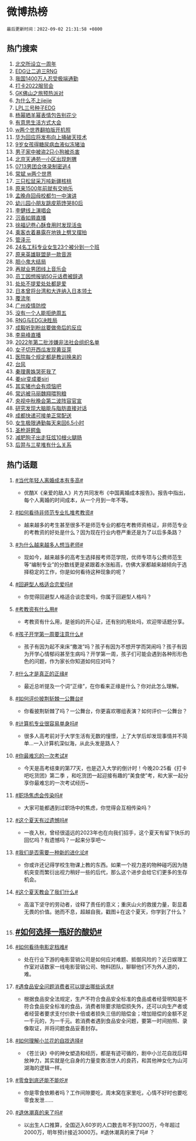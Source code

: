 # 微博热榜

`最后更新时间：2022-09-02 21:31:58 +0800`

## 热门搜索

1. [北交所设立一周年](https://m.weibo.cn/search?containerid=100103type%3D1%26t%3D10%26q%3D%23%E5%8C%97%E4%BA%A4%E6%89%80%E8%AE%BE%E7%AB%8B%E4%B8%80%E5%91%A8%E5%B9%B4%23&stream_entry_id=51&isnewpage=1&extparam=seat%3D1%26c_type%3D51%26filter_type%3Drealtimehot%26pos%3D0%26cate%3D10103%26dgr%3D0%26display_time%3D1662125516%26pre_seqid%3D166212551681604173308&luicode=10000011&lfid=106003type%253D25%2526t%253D3%2526disable_hot%253D1%2526filter_type%253Drealtimehot)
1. [EDG让二追三RNG](https://m.weibo.cn/search?containerid=100103type%3D1%26t%3D10%26q%3D%23EDG%E8%AE%A9%E4%BA%8C%E8%BF%BD%E4%B8%89RNG%23&stream_entry_id=31&isnewpage=1&extparam=seat%3D1%26dgr%3D0%26filter_type%3Drealtimehot%26realpos%3D1%26flag%3D1%26pos%3D0%26cate%3D0%26c_type%3D31%26lcate%3D5001%26display_time%3D1662125516%26pre_seqid%3D166212551681604173308&luicode=10000011&lfid=106003type%253D25%2526t%253D3%2526disable_hot%253D1%2526filter_type%253Drealtimehot)
1. [我国1400万人忍受极端通勤](http://m.weibo.cn/c/wbox?&id=j84w2uenjc&roomid=13862&q=%23%E6%88%91%E5%9B%BD1400%E4%B8%87%E4%BA%BA%E5%BF%8D%E5%8F%97%E6%9E%81%E7%AB%AF%E9%80%9A%E5%8B%A4%23&extparam=seat%3D1%26dgr%3D0%26filter_type%3Drealtimehot%26realpos%3D2%26flag%3D0%26pos%3D1%26cate%3D0%26c_type%3D31%26lcate%3D5001%26display_time%3D1662125516%26pre_seqid%3D166212551681604173308&luicode=10000011&lfid=106003type%253D25%2526t%253D3%2526disable_hot%253D1%2526filter_type%253Drealtimehot)
1. [打卡2022服贸会](https://m.weibo.cn/search?containerid=100103type%3D1%26t%3D10%26q%3D%23%E6%89%93%E5%8D%A12022%E6%9C%8D%E8%B4%B8%E4%BC%9A%23&stream_entry_id=31&isnewpage=1&extparam=seat%3D1%26dgr%3D0%26filter_type%3Drealtimehot%26realpos%3D3%26flag%3D0%26pos%3D2%26cate%3D0%26c_type%3D31%26lcate%3D5001%26display_time%3D1662125516%26pre_seqid%3D166212551681604173308&luicode=10000011&lfid=106003type%253D25%2526t%253D3%2526disable_hot%253D1%2526filter_type%253Drealtimehot)
1. [GK佛山之旅预热派对](https://m.weibo.cn/search?containerid=100103type%3D1%26t%3D10%26q%3D%23GK%E4%BD%9B%E5%B1%B1%E4%B9%8B%E6%97%85%E9%A2%84%E7%83%AD%E6%B4%BE%E5%AF%B9%23&stream_entry_id=31&isnewpage=1&extparam=seat%3D1%26dgr%3D0%26filter_type%3Drealtimehot%26pos%3D3%26cate%3D0%26c_type%3D31%26lcate%3D5001%26adid%3D164459%26display_time%3D1662125516%26pre_seqid%3D166212551681604173308&luicode=10000011&lfid=106003type%253D25%2526t%253D3%2526disable_hot%253D1%2526filter_type%253Drealtimehot)
1. [为什么不上jiejie](https://m.weibo.cn/search?containerid=100103type%3D1%26t%3D10%26q%3D%23%E4%B8%BA%E4%BB%80%E4%B9%88%E4%B8%8D%E4%B8%8Ajiejie%23&stream_entry_id=31&isnewpage=1&extparam=seat%3D1%26dgr%3D0%26filter_type%3Drealtimehot%26realpos%3D4%26flag%3D0%26pos%3D4%26cate%3D0%26c_type%3D31%26lcate%3D5001%26display_time%3D1662125516%26pre_seqid%3D166212551681604173308&luicode=10000011&lfid=106003type%253D25%2526t%253D3%2526disable_hot%253D1%2526filter_type%253Drealtimehot)
1. [LPL三号种子EDG](https://m.weibo.cn/search?containerid=100103type%3D1%26t%3D10%26q%3D%23LPL%E4%B8%89%E5%8F%B7%E7%A7%8D%E5%AD%90EDG%23&stream_entry_id=31&isnewpage=1&extparam=seat%3D1%26dgr%3D0%26filter_type%3Drealtimehot%26realpos%3D5%26flag%3D1%26pos%3D5%26cate%3D0%26c_type%3D31%26lcate%3D5001%26display_time%3D1662125516%26pre_seqid%3D166212551681604173308&luicode=10000011&lfid=106003type%253D25%2526t%253D3%2526disable_hot%253D1%2526filter_type%253Drealtimehot)
1. [杨幂晒羊幂表情包告别花少](http://m.weibo.cn/c/wbox?&id=j84w2uenjc&roomid=13880&q=%23%E6%9D%A8%E5%B9%82%E6%99%92%E7%BE%8A%E5%B9%82%E8%A1%A8%E6%83%85%E5%8C%85%E5%91%8A%E5%88%AB%E8%8A%B1%E5%B0%91%23&extparam=seat%3D1%26dgr%3D0%26filter_type%3Drealtimehot%26realpos%3D6%26flag%3D1%26pos%3D6%26cate%3D0%26c_type%3D31%26lcate%3D5001%26display_time%3D1662125516%26pre_seqid%3D166212551681604173308&luicode=10000011&lfid=106003type%253D25%2526t%253D3%2526disable_hot%253D1%2526filter_type%253Drealtimehot)
1. [有意思生活方式大会](https://m.weibo.cn/search?containerid=100103type%3D1%26t%3D10%26q%3D%23%E6%9C%89%E6%84%8F%E6%80%9D%E7%94%9F%E6%B4%BB%E6%96%B9%E5%BC%8F%E5%A4%A7%E4%BC%9A%23&stream_entry_id=31&isnewpage=1&extparam=seat%3D1%26dgr%3D0%26filter_type%3Drealtimehot%26pos%3D7%26cate%3D0%26c_type%3D31%26lcate%3D5001%26adid%3D164362%26display_time%3D1662125516%26pre_seqid%3D166212551681604173308&luicode=10000011&lfid=106003type%253D25%2526t%253D3%2526disable_hot%253D1%2526filter_type%253Drealtimehot)
1. [w两个世界翻拍版开机照](https://m.weibo.cn/search?containerid=100103type%3D1%26t%3D10%26q%3D%23w%E4%B8%A4%E4%B8%AA%E4%B8%96%E7%95%8C%E7%BF%BB%E6%8B%8D%E7%89%88%E5%BC%80%E6%9C%BA%E7%85%A7%23&stream_entry_id=31&isnewpage=1&extparam=seat%3D1%26dgr%3D0%26filter_type%3Drealtimehot%26realpos%3D7%26flag%3D0%26pos%3D8%26cate%3D0%26c_type%3D31%26lcate%3D5001%26display_time%3D1662125516%26pre_seqid%3D166212551681604173308&luicode=10000011&lfid=106003type%253D25%2526t%253D3%2526disable_hot%253D1%2526filter_type%253Drealtimehot)
1. [华为回应将发布向上捅破天技术](https://m.weibo.cn/search?containerid=100103type%3D1%26t%3D10%26q%3D%23%E5%8D%8E%E4%B8%BA%E5%9B%9E%E5%BA%94%E5%B0%86%E5%8F%91%E5%B8%83%E5%90%91%E4%B8%8A%E6%8D%85%E7%A0%B4%E5%A4%A9%E6%8A%80%E6%9C%AF%23&stream_entry_id=31&isnewpage=1&extparam=seat%3D1%26dgr%3D0%26filter_type%3Drealtimehot%26realpos%3D8%26flag%3D1%26pos%3D9%26cate%3D0%26c_type%3D31%26lcate%3D5001%26display_time%3D1662125516%26pre_seqid%3D166212551681604173308&luicode=10000011&lfid=106003type%253D25%2526t%253D3%2526disable_hot%253D1%2526filter_type%253Drealtimehot)
1. [9岁女孩得糖尿病血液似冻猪油](https://m.weibo.cn/search?containerid=100103type%3D1%26t%3D10%26q%3D%239%E5%B2%81%E5%A5%B3%E5%AD%A9%E5%BE%97%E7%B3%96%E5%B0%BF%E7%97%85%E8%A1%80%E6%B6%B2%E4%BC%BC%E5%86%BB%E7%8C%AA%E6%B2%B9%23&stream_entry_id=31&isnewpage=1&extparam=seat%3D1%26dgr%3D0%26filter_type%3Drealtimehot%26realpos%3D9%26flag%3D1%26pos%3D10%26cate%3D0%26c_type%3D31%26lcate%3D5001%26display_time%3D1662125516%26pre_seqid%3D166212551681604173308&luicode=10000011&lfid=106003type%253D25%2526t%253D3%2526disable_hot%253D1%2526filter_type%253Drealtimehot)
1. [男子家中被盗2只小狗被杀害](https://m.weibo.cn/search?containerid=100103type%3D1%26t%3D10%26q%3D%23%E7%94%B7%E5%AD%90%E5%AE%B6%E4%B8%AD%E8%A2%AB%E7%9B%972%E5%8F%AA%E5%B0%8F%E7%8B%97%E8%A2%AB%E6%9D%80%E5%AE%B3%23&stream_entry_id=31&isnewpage=1&extparam=seat%3D1%26dgr%3D0%26filter_type%3Drealtimehot%26realpos%3D10%26flag%3D0%26pos%3D11%26cate%3D0%26c_type%3D31%26lcate%3D5001%26display_time%3D1662125516%26pre_seqid%3D166212551681604173308&luicode=10000011&lfid=106003type%253D25%2526t%253D3%2526disable_hot%253D1%2526filter_type%253Drealtimehot)
1. [北京天通苑一小区出现刺猬](https://m.weibo.cn/search?containerid=100103type%3D1%26t%3D10%26q%3D%23%E5%8C%97%E4%BA%AC%E5%A4%A9%E9%80%9A%E8%8B%91%E4%B8%80%E5%B0%8F%E5%8C%BA%E5%87%BA%E7%8E%B0%E5%88%BA%E7%8C%AC%23&stream_entry_id=31&isnewpage=1&extparam=seat%3D1%26dgr%3D0%26filter_type%3Drealtimehot%26realpos%3D11%26flag%3D1%26pos%3D12%26cate%3D0%26c_type%3D31%26lcate%3D5001%26display_time%3D1662125516%26pre_seqid%3D166212551681604173308&luicode=10000011&lfid=106003type%253D25%2526t%253D3%2526disable_hot%253D1%2526filter_type%253Drealtimehot)
1. [0713男团合体录制密逃4](https://m.weibo.cn/search?containerid=100103type%3D1%26t%3D10%26q%3D%230713%E7%94%B7%E5%9B%A2%E5%90%88%E4%BD%93%E5%BD%95%E5%88%B6%E5%AF%86%E9%80%834%23&stream_entry_id=31&isnewpage=1&extparam=seat%3D1%26dgr%3D0%26filter_type%3Drealtimehot%26realpos%3D12%26flag%3D0%26pos%3D13%26cate%3D0%26c_type%3D31%26lcate%3D5001%26display_time%3D1662125516%26pre_seqid%3D166212551681604173308&luicode=10000011&lfid=106003type%253D25%2526t%253D3%2526disable_hot%253D1%2526filter_type%253Drealtimehot)
1. [常斌 w两个世界](https://m.weibo.cn/search?containerid=100103type%3D1%26t%3D10%26q%3D%E5%B8%B8%E6%96%8C+w%E4%B8%A4%E4%B8%AA%E4%B8%96%E7%95%8C&stream_entry_id=31&isnewpage=1&extparam=seat%3D1%26dgr%3D0%26filter_type%3Drealtimehot%26realpos%3D13%26flag%3D1%26pos%3D14%26cate%3D0%26c_type%3D31%26lcate%3D5001%26display_time%3D1662125516%26pre_seqid%3D166212551681604173308&luicode=10000011&lfid=106003type%253D25%2526t%253D3%2526disable_hot%253D1%2526filter_type%253Drealtimehot)
1. [三只松鼠采万吨新疆核桃](https://m.weibo.cn/search?containerid=100103type%3D1%26t%3D10%26q%3D%E4%B8%89%E5%8F%AA%E6%9D%BE%E9%BC%A0%E9%87%87%E4%B8%87%E5%90%A8%E6%96%B0%E7%96%86%E6%A0%B8%E6%A1%83&stream_entry_id=31&isnewpage=1&extparam=seat%3D1%26dgr%3D0%26filter_type%3Drealtimehot%26realpos%3D14%26flag%3D1%26pos%3D15%26cate%3D0%26c_type%3D31%26lcate%3D5001%26display_time%3D1662125516%26pre_seqid%3D166212551681604173308&luicode=10000011&lfid=106003type%253D25%2526t%253D3%2526disable_hot%253D1%2526filter_type%253Drealtimehot)
1. [原来1500年前就有交响乐](https://m.weibo.cn/search?containerid=100103type%3D1%26t%3D10%26q%3D%23%E5%8E%9F%E6%9D%A51500%E5%B9%B4%E5%89%8D%E5%B0%B1%E6%9C%89%E4%BA%A4%E5%93%8D%E4%B9%90%23&stream_entry_id=31&isnewpage=1&extparam=seat%3D1%26dgr%3D0%26filter_type%3Drealtimehot%26realpos%3D15%26flag%3D0%26pos%3D16%26cate%3D0%26c_type%3D31%26lcate%3D5001%26adid%3D164463%26display_time%3D1662125516%26pre_seqid%3D166212551681604173308&luicode=10000011&lfid=106003type%253D25%2526t%253D3%2526disable_hot%253D1%2526filter_type%253Drealtimehot)
1. [孟晚舟回母校都匀一中演讲](https://m.weibo.cn/search?containerid=100103type%3D1%26t%3D10%26q%3D%23%E5%AD%9F%E6%99%9A%E8%88%9F%E5%9B%9E%E6%AF%8D%E6%A0%A1%E9%83%BD%E5%8C%80%E4%B8%80%E4%B8%AD%E6%BC%94%E8%AE%B2%23&stream_entry_id=31&isnewpage=1&extparam=seat%3D1%26dgr%3D0%26filter_type%3Drealtimehot%26realpos%3D16%26flag%3D0%26pos%3D17%26cate%3D0%26c_type%3D31%26lcate%3D5001%26display_time%3D1662125516%26pre_seqid%3D166212551681604173308&luicode=10000011&lfid=106003type%253D25%2526t%253D3%2526disable_hot%253D1%2526filter_type%253Drealtimehot)
1. [幼儿园小朋友跳皮筋馋哭80后](http://m.weibo.cn/c/wbox?&id=j84w2uenjc&roomid=13879&q=%23%E5%B9%BC%E5%84%BF%E5%9B%AD%E5%B0%8F%E6%9C%8B%E5%8F%8B%E8%B7%B3%E7%9A%AE%E7%AD%8B%E9%A6%8B%E5%93%AD80%E5%90%8E%23&extparam=seat%3D1%26dgr%3D0%26filter_type%3Drealtimehot%26realpos%3D17%26flag%3D1%26pos%3D18%26cate%3D0%26c_type%3D31%26lcate%3D5001%26display_time%3D1662125516%26pre_seqid%3D166212551681604173308&luicode=10000011&lfid=106003type%253D25%2526t%253D3%2526disable_hot%253D1%2526filter_type%253Drealtimehot)
1. [李健线上演唱会](https://m.weibo.cn/search?containerid=100103type%3D1%26t%3D10%26q%3D%23%E6%9D%8E%E5%81%A5%E7%BA%BF%E4%B8%8A%E6%BC%94%E5%94%B1%E4%BC%9A%23&stream_entry_id=31&isnewpage=1&extparam=seat%3D1%26dgr%3D0%26filter_type%3Drealtimehot%26realpos%3D18%26flag%3D1%26pos%3D19%26cate%3D0%26c_type%3D31%26lcate%3D5001%26display_time%3D1662125516%26pre_seqid%3D166212551681604173308&luicode=10000011&lfid=106003type%253D25%2526t%253D3%2526disable_hot%253D1%2526filter_type%253Drealtimehot)
1. [沉香如屑直播](http://m.weibo.cn/c/wbox?&id=j84w2uenjc&roomid=13874&q=%23%E6%B2%89%E9%A6%99%E5%A6%82%E5%B1%91%E7%9B%B4%E6%92%AD%23&extparam=seat%3D1%26dgr%3D0%26filter_type%3Drealtimehot%26realpos%3D19%26flag%3D0%26pos%3D20%26cate%3D0%26c_type%3D31%26lcate%3D5001%26display_time%3D1662125516%26pre_seqid%3D166212551681604173308&luicode=10000011&lfid=106003type%253D25%2526t%253D3%2526disable_hot%253D1%2526filter_type%253Drealtimehot)
1. [徐福记卷心酥食用时发现活虫](https://m.weibo.cn/search?containerid=100103type%3D1%26t%3D10%26q%3D%23%E5%BE%90%E7%A6%8F%E8%AE%B0%E5%8D%B7%E5%BF%83%E9%85%A5%E9%A3%9F%E7%94%A8%E6%97%B6%E5%8F%91%E7%8E%B0%E6%B4%BB%E8%99%AB%23&stream_entry_id=31&isnewpage=1&extparam=seat%3D1%26dgr%3D0%26filter_type%3Drealtimehot%26realpos%3D20%26flag%3D0%26pos%3D21%26cate%3D0%26c_type%3D31%26lcate%3D5001%26display_time%3D1662125516%26pre_seqid%3D166212551681604173308&luicode=10000011&lfid=106003type%253D25%2526t%253D3%2526disable_hot%253D1%2526filter_type%253Drealtimehot)
1. [乘客衣着暴露在地铁上劈叉摆拍](https://m.weibo.cn/search?containerid=100103type%3D1%26t%3D10%26q%3D%23%E4%B9%98%E5%AE%A2%E8%A1%A3%E7%9D%80%E6%9A%B4%E9%9C%B2%E5%9C%A8%E5%9C%B0%E9%93%81%E4%B8%8A%E5%8A%88%E5%8F%89%E6%91%86%E6%8B%8D%23&stream_entry_id=31&isnewpage=1&extparam=seat%3D1%26dgr%3D0%26filter_type%3Drealtimehot%26realpos%3D21%26flag%3D0%26pos%3D22%26cate%3D0%26c_type%3D31%26lcate%3D5001%26display_time%3D1662125516%26pre_seqid%3D166212551681604173308&luicode=10000011&lfid=106003type%253D25%2526t%253D3%2526disable_hot%253D1%2526filter_type%253Drealtimehot)
1. [管泽元](https://m.weibo.cn/search?containerid=100103type%3D1%26t%3D10%26q%3D%E7%AE%A1%E6%B3%BD%E5%85%83&stream_entry_id=31&isnewpage=1&extparam=seat%3D1%26dgr%3D0%26filter_type%3Drealtimehot%26realpos%3D22%26flag%3D1%26pos%3D23%26cate%3D0%26c_type%3D31%26lcate%3D5001%26display_time%3D1662125516%26pre_seqid%3D166212551681604173308&luicode=10000011&lfid=106003type%253D25%2526t%253D3%2526disable_hot%253D1%2526filter_type%253Drealtimehot)
1. [24名工科专业女生23个被分到一个班](https://m.weibo.cn/search?containerid=100103type%3D1%26t%3D10%26q%3D%2324%E5%90%8D%E5%B7%A5%E7%A7%91%E4%B8%93%E4%B8%9A%E5%A5%B3%E7%94%9F23%E4%B8%AA%E8%A2%AB%E5%88%86%E5%88%B0%E4%B8%80%E4%B8%AA%E7%8F%AD%23&stream_entry_id=31&isnewpage=1&extparam=seat%3D1%26dgr%3D0%26filter_type%3Drealtimehot%26realpos%3D23%26flag%3D0%26pos%3D24%26cate%3D0%26c_type%3D31%26lcate%3D5001%26display_time%3D1662125516%26pre_seqid%3D166212551681604173308&luicode=10000011&lfid=106003type%253D25%2526t%253D3%2526disable_hot%253D1%2526filter_type%253Drealtimehot)
1. [原来英雄联盟是一款音游](https://m.weibo.cn/search?containerid=100103type%3D1%26t%3D10%26q%3D%23%E5%8E%9F%E6%9D%A5%E8%8B%B1%E9%9B%84%E8%81%94%E7%9B%9F%E6%98%AF%E4%B8%80%E6%AC%BE%E9%9F%B3%E6%B8%B8%23&stream_entry_id=31&isnewpage=1&extparam=seat%3D1%26dgr%3D0%26filter_type%3Drealtimehot%26realpos%3D24%26flag%3D0%26pos%3D25%26cate%3D0%26c_type%3D31%26lcate%3D5001%26display_time%3D1662125516%26pre_seqid%3D166212551681604173308&luicode=10000011&lfid=106003type%253D25%2526t%253D3%2526disable_hot%253D1%2526filter_type%253Drealtimehot)
1. [胆小鬼大结局](http://m.weibo.cn/c/wbox?&id=j84w2uenjc&roomid=13886&q=%23%E8%83%86%E5%B0%8F%E9%AC%BC%E5%A4%A7%E7%BB%93%E5%B1%80%23&extparam=seat%3D1%26dgr%3D0%26filter_type%3Drealtimehot%26realpos%3D25%26flag%3D1%26pos%3D26%26cate%3D0%26c_type%3D31%26lcate%3D5001%26display_time%3D1662125516%26pre_seqid%3D166212551681604173308&luicode=10000011&lfid=106003type%253D25%2526t%253D3%2526disable_hot%253D1%2526filter_type%253Drealtimehot)
1. [再就业男团线上音乐会](https://m.weibo.cn/search?containerid=100103type%3D1%26t%3D10%26q%3D%23%E5%86%8D%E5%B0%B1%E4%B8%9A%E7%94%B7%E5%9B%A2%E7%BA%BF%E4%B8%8A%E9%9F%B3%E4%B9%90%E4%BC%9A%23&stream_entry_id=31&isnewpage=1&extparam=seat%3D1%26dgr%3D0%26filter_type%3Drealtimehot%26realpos%3D26%26flag%3D1%26pos%3D27%26cate%3D0%26c_type%3D31%26lcate%3D5001%26display_time%3D1662125516%26pre_seqid%3D166212551681604173308&luicode=10000011&lfid=106003type%253D25%2526t%253D3%2526disable_hot%253D1%2526filter_type%253Drealtimehot)
1. [员工因想报销50元话费被辞退](https://m.weibo.cn/search?containerid=100103type%3D1%26t%3D10%26q%3D%23%E5%91%98%E5%B7%A5%E5%9B%A0%E6%83%B3%E6%8A%A5%E9%94%8050%E5%85%83%E8%AF%9D%E8%B4%B9%E8%A2%AB%E8%BE%9E%E9%80%80%23&stream_entry_id=31&isnewpage=1&extparam=seat%3D1%26dgr%3D0%26filter_type%3Drealtimehot%26realpos%3D27%26flag%3D0%26pos%3D28%26cate%3D0%26c_type%3D31%26lcate%3D5001%26display_time%3D1662125516%26pre_seqid%3D166212551681604173308&luicode=10000011&lfid=106003type%253D25%2526t%253D3%2526disable_hot%253D1%2526filter_type%253Drealtimehot)
1. [处处不提爱处处都是爱](https://m.weibo.cn/search?containerid=100103type%3D1%26t%3D10%26q%3D%23%E5%A4%84%E5%A4%84%E4%B8%8D%E6%8F%90%E7%88%B1%E5%A4%84%E5%A4%84%E9%83%BD%E6%98%AF%E7%88%B1%23&stream_entry_id=31&isnewpage=1&extparam=seat%3D1%26dgr%3D0%26filter_type%3Drealtimehot%26realpos%3D28%26flag%3D1%26pos%3D29%26cate%3D0%26c_type%3D31%26lcate%3D5001%26display_time%3D1662125516%26pre_seqid%3D166212551681604173308&luicode=10000011&lfid=106003type%253D25%2526t%253D3%2526disable_hot%253D1%2526filter_type%253Drealtimehot)
1. [日本曾将台湾和大连纳入日本领土](https://m.weibo.cn/search?containerid=100103type%3D1%26t%3D10%26q%3D%23%E6%97%A5%E6%9C%AC%E6%9B%BE%E5%B0%86%E5%8F%B0%E6%B9%BE%E5%92%8C%E5%A4%A7%E8%BF%9E%E7%BA%B3%E5%85%A5%E6%97%A5%E6%9C%AC%E9%A2%86%E5%9C%9F%23&stream_entry_id=31&isnewpage=1&extparam=seat%3D1%26dgr%3D0%26filter_type%3Drealtimehot%26realpos%3D29%26flag%3D0%26pos%3D30%26cate%3D0%26c_type%3D31%26lcate%3D5001%26display_time%3D1662125516%26pre_seqid%3D166212551681604173308&luicode=10000011&lfid=106003type%253D25%2526t%253D3%2526disable_hot%253D1%2526filter_type%253Drealtimehot)
1. [覆流年](http://m.weibo.cn/c/wbox?&id=j84w2uenjc&roomid=13582&q=%23%E8%A6%86%E6%B5%81%E5%B9%B4%23&extparam=seat%3D1%26dgr%3D0%26filter_type%3Drealtimehot%26realpos%3D30%26flag%3D0%26pos%3D31%26cate%3D0%26c_type%3D31%26lcate%3D5001%26display_time%3D1662125516%26pre_seqid%3D166212551681604173308&luicode=10000011&lfid=106003type%253D25%2526t%253D3%2526disable_hot%253D1%2526filter_type%253Drealtimehot)
1. [广州疫情防控](https://m.weibo.cn/search?containerid=100103type%3D1%26t%3D10%26q%3D%E5%B9%BF%E5%B7%9E%E7%96%AB%E6%83%85%E9%98%B2%E6%8E%A7&stream_entry_id=31&isnewpage=1&extparam=seat%3D1%26dgr%3D0%26filter_type%3Drealtimehot%26realpos%3D31%26flag%3D0%26pos%3D32%26cate%3D0%26c_type%3D31%26lcate%3D5001%26display_time%3D1662125516%26pre_seqid%3D166212551681604173308&luicode=10000011&lfid=106003type%253D25%2526t%253D3%2526disable_hot%253D1%2526filter_type%253Drealtimehot)
1. [没有一个人能拒绝周五](http://m.weibo.cn/c/wbox?&id=j84w2uenjc&roomid=13853&q=%23%E6%B2%A1%E6%9C%89%E4%B8%80%E4%B8%AA%E4%BA%BA%E8%83%BD%E6%8B%92%E7%BB%9D%E5%91%A8%E4%BA%94%23&extparam=seat%3D1%26dgr%3D0%26filter_type%3Drealtimehot%26realpos%3D32%26flag%3D0%26pos%3D33%26cate%3D0%26c_type%3D31%26lcate%3D5001%26display_time%3D1662125516%26pre_seqid%3D166212551681604173308&luicode=10000011&lfid=106003type%253D25%2526t%253D3%2526disable_hot%253D1%2526filter_type%253Drealtimehot)
1. [RNG与EDG决胜局](https://m.weibo.cn/search?containerid=100103type%3D1%26t%3D10%26q%3D%23RNG%E4%B8%8EEDG%E5%86%B3%E8%83%9C%E5%B1%80%23&stream_entry_id=31&isnewpage=1&extparam=seat%3D1%26dgr%3D0%26filter_type%3Drealtimehot%26realpos%3D33%26flag%3D1%26pos%3D34%26cate%3D0%26c_type%3D31%26lcate%3D5001%26display_time%3D1662125516%26pre_seqid%3D166212551681604173308&luicode=10000011&lfid=106003type%253D25%2526t%253D3%2526disable_hot%253D1%2526filter_type%253Drealtimehot)
1. [成毅听到粉丝要做帝后的反应](http://m.weibo.cn/c/wbox?&id=j84w2uenjc&roomid=13866&q=%23%E6%88%90%E6%AF%85%E5%90%AC%E5%88%B0%E7%B2%89%E4%B8%9D%E8%A6%81%E5%81%9A%E5%B8%9D%E5%90%8E%E7%9A%84%E5%8F%8D%E5%BA%94%23&extparam=seat%3D1%26dgr%3D0%26filter_type%3Drealtimehot%26realpos%3D34%26flag%3D0%26pos%3D35%26cate%3D0%26c_type%3D31%26lcate%3D5001%26display_time%3D1662125516%26pre_seqid%3D166212551681604173308&luicode=10000011&lfid=106003type%253D25%2526t%253D3%2526disable_hot%253D1%2526filter_type%253Drealtimehot)
1. [李易峰直播](https://m.weibo.cn/search?containerid=100103type%3D1%26t%3D10%26q%3D%23%E6%9D%8E%E6%98%93%E5%B3%B0%E7%9B%B4%E6%92%AD%23&stream_entry_id=31&isnewpage=1&extparam=seat%3D1%26dgr%3D0%26filter_type%3Drealtimehot%26realpos%3D35%26flag%3D0%26pos%3D36%26cate%3D0%26c_type%3D31%26lcate%3D5001%26display_time%3D1662125516%26pre_seqid%3D166212551681604173308&luicode=10000011&lfid=106003type%253D25%2526t%253D3%2526disable_hot%253D1%2526filter_type%253Drealtimehot)
1. [2022年第二批涉嫌非法社会组织名单](https://m.weibo.cn/search?containerid=100103type%3D1%26t%3D10%26q%3D%232022%E5%B9%B4%E7%AC%AC%E4%BA%8C%E6%89%B9%E6%B6%89%E5%AB%8C%E9%9D%9E%E6%B3%95%E7%A4%BE%E4%BC%9A%E7%BB%84%E7%BB%87%E5%90%8D%E5%8D%95%23&stream_entry_id=31&isnewpage=1&extparam=seat%3D1%26dgr%3D0%26filter_type%3Drealtimehot%26realpos%3D36%26flag%3D1%26pos%3D37%26cate%3D0%26c_type%3D31%26lcate%3D5001%26display_time%3D1662125516%26pre_seqid%3D166212551681604173308&luicode=10000011&lfid=106003type%253D25%2526t%253D3%2526disable_hot%253D1%2526filter_type%253Drealtimehot)
1. [女子切开西瓜发现黄豆芽](https://m.weibo.cn/search?containerid=100103type%3D1%26t%3D10%26q%3D%23%E5%A5%B3%E5%AD%90%E5%88%87%E5%BC%80%E8%A5%BF%E7%93%9C%E5%8F%91%E7%8E%B0%E9%BB%84%E8%B1%86%E8%8A%BD%23&stream_entry_id=31&isnewpage=1&extparam=seat%3D1%26dgr%3D0%26filter_type%3Drealtimehot%26realpos%3D37%26flag%3D0%26pos%3D38%26cate%3D0%26c_type%3D31%26lcate%3D5001%26display_time%3D1662125516%26pre_seqid%3D166212551681604173308&luicode=10000011&lfid=106003type%253D25%2526t%253D3%2526disable_hot%253D1%2526filter_type%253Drealtimehot)
1. [医院每个规定都是教训换来的](https://m.weibo.cn/search?containerid=100103type%3D1%26t%3D10%26q%3D%23%E5%8C%BB%E9%99%A2%E6%AF%8F%E4%B8%AA%E8%A7%84%E5%AE%9A%E9%83%BD%E6%98%AF%E6%95%99%E8%AE%AD%E6%8D%A2%E6%9D%A5%E7%9A%84%23&stream_entry_id=31&isnewpage=1&extparam=seat%3D1%26dgr%3D0%26filter_type%3Drealtimehot%26realpos%3D38%26flag%3D0%26pos%3D39%26cate%3D0%26c_type%3D31%26lcate%3D5001%26display_time%3D1662125516%26pre_seqid%3D166212551681604173308&luicode=10000011&lfid=106003type%253D25%2526t%253D3%2526disable_hot%253D1%2526filter_type%253Drealtimehot)
1. [台风](https://m.weibo.cn/search?containerid=100103type%3D1%26t%3D10%26q%3D%23%E5%8F%B0%E9%A3%8E%23&stream_entry_id=31&isnewpage=1&extparam=seat%3D1%26dgr%3D0%26filter_type%3Drealtimehot%26realpos%3D39%26flag%3D0%26pos%3D40%26cate%3D0%26c_type%3D31%26lcate%3D5001%26display_time%3D1662125516%26pre_seqid%3D166212551681604173308&luicode=10000011&lfid=106003type%253D25%2526t%253D3%2526disable_hot%253D1%2526filter_type%253Drealtimehot)
1. [秦理黄姝哭死我了](http://m.weibo.cn/c/wbox?&id=j84w2uenjc&roomid=13889&q=%23%E7%A7%A6%E7%90%86%E9%BB%84%E5%A7%9D%E5%93%AD%E6%AD%BB%E6%88%91%E4%BA%86%23&extparam=seat%3D1%26dgr%3D0%26filter_type%3Drealtimehot%26realpos%3D40%26flag%3D1%26pos%3D41%26cate%3D0%26c_type%3D31%26lcate%3D5001%26display_time%3D1662125516%26pre_seqid%3D166212551681604173308&luicode=10000011&lfid=106003type%253D25%2526t%253D3%2526disable_hot%253D1%2526filter_type%253Drealtimehot)
1. [姜sir变成姜siri](https://m.weibo.cn/search?containerid=100103type%3D1%26t%3D10%26q%3D%23%E5%A7%9Csir%E5%8F%98%E6%88%90%E5%A7%9Csiri%23&stream_entry_id=31&isnewpage=1&extparam=seat%3D1%26dgr%3D0%26filter_type%3Drealtimehot%26realpos%3D41%26flag%3D0%26pos%3D42%26cate%3D0%26c_type%3D31%26lcate%3D5001%26display_time%3D1662125516%26pre_seqid%3D166212551681604173308&luicode=10000011&lfid=106003type%253D25%2526t%253D3%2526disable_hot%253D1%2526filter_type%253Drealtimehot)
1. [其实猪也会有烦恼吧](https://m.weibo.cn/search?containerid=100103type%3D1%26t%3D10%26q%3D%23%E5%85%B6%E5%AE%9E%E7%8C%AA%E4%B9%9F%E4%BC%9A%E6%9C%89%E7%83%A6%E6%81%BC%E5%90%A7%23&stream_entry_id=31&isnewpage=1&extparam=seat%3D1%26dgr%3D0%26filter_type%3Drealtimehot%26realpos%3D42%26flag%3D1%26pos%3D43%26cate%3D0%26c_type%3D31%26lcate%3D5001%26display_time%3D1662125516%26pre_seqid%3D166212551681604173308&luicode=10000011&lfid=106003type%253D25%2526t%253D3%2526disable_hot%253D1%2526filter_type%253Drealtimehot)
1. [常远被马丽魏翔喂狗粮](https://m.weibo.cn/search?containerid=100103type%3D1%26t%3D10%26q%3D%23%E5%B8%B8%E8%BF%9C%E8%A2%AB%E9%A9%AC%E4%B8%BD%E9%AD%8F%E7%BF%94%E5%96%82%E7%8B%97%E7%B2%AE%23&stream_entry_id=31&isnewpage=1&extparam=seat%3D1%26dgr%3D0%26filter_type%3Drealtimehot%26realpos%3D43%26flag%3D1%26pos%3D44%26cate%3D0%26c_type%3D31%26lcate%3D5001%26display_time%3D1662125516%26pre_seqid%3D166212551681604173308&luicode=10000011&lfid=106003type%253D25%2526t%253D3%2526disable_hot%253D1%2526filter_type%253Drealtimehot)
1. [央视中秋晚会第二波阵容官宣](https://m.weibo.cn/search?containerid=100103type%3D1%26t%3D10%26q%3D%23%E5%A4%AE%E8%A7%86%E4%B8%AD%E7%A7%8B%E6%99%9A%E4%BC%9A%E7%AC%AC%E4%BA%8C%E6%B3%A2%E9%98%B5%E5%AE%B9%E5%AE%98%E5%AE%A3%23&stream_entry_id=31&isnewpage=1&extparam=seat%3D1%26dgr%3D0%26filter_type%3Drealtimehot%26realpos%3D44%26flag%3D0%26pos%3D45%26cate%3D0%26c_type%3D31%26lcate%3D5001%26display_time%3D1662125516%26pre_seqid%3D166212551681604173308&luicode=10000011&lfid=106003type%253D25%2526t%253D3%2526disable_hot%253D1%2526filter_type%253Drealtimehot)
1. [研究发现大脑能与脂肪直接对话](https://m.weibo.cn/search?containerid=100103type%3D1%26t%3D10%26q%3D%23%E7%A0%94%E7%A9%B6%E5%8F%91%E7%8E%B0%E5%A4%A7%E8%84%91%E8%83%BD%E4%B8%8E%E8%84%82%E8%82%AA%E7%9B%B4%E6%8E%A5%E5%AF%B9%E8%AF%9D%23&stream_entry_id=31&isnewpage=1&extparam=seat%3D1%26dgr%3D0%26filter_type%3Drealtimehot%26realpos%3D45%26flag%3D0%26pos%3D46%26cate%3D0%26c_type%3D31%26lcate%3D5001%26display_time%3D1662125516%26pre_seqid%3D166212551681604173308&luicode=10000011&lfid=106003type%253D25%2526t%253D3%2526disable_hot%253D1%2526filter_type%253Drealtimehot)
1. [成都快递可接单正常配送](https://m.weibo.cn/search?containerid=100103type%3D1%26t%3D10%26q%3D%23%E6%88%90%E9%83%BD%E5%BF%AB%E9%80%92%E5%8F%AF%E6%8E%A5%E5%8D%95%E6%AD%A3%E5%B8%B8%E9%85%8D%E9%80%81%23&stream_entry_id=31&isnewpage=1&extparam=seat%3D1%26dgr%3D0%26filter_type%3Drealtimehot%26realpos%3D46%26flag%3D0%26pos%3D47%26cate%3D0%26c_type%3D31%26lcate%3D5001%26display_time%3D1662125516%26pre_seqid%3D166212551681604173308&luicode=10000011&lfid=106003type%253D25%2526t%253D3%2526disable_hot%253D1%2526filter_type%253Drealtimehot)
1. [女生极限通勤每天来回6.5小时](https://m.weibo.cn/search?containerid=100103type%3D1%26t%3D10%26q%3D%23%E5%A5%B3%E7%94%9F%E6%9E%81%E9%99%90%E9%80%9A%E5%8B%A4%E6%AF%8F%E5%A4%A9%E6%9D%A5%E5%9B%9E6.5%E5%B0%8F%E6%97%B6%23&stream_entry_id=31&isnewpage=1&extparam=seat%3D1%26dgr%3D0%26filter_type%3Drealtimehot%26realpos%3D47%26flag%3D0%26pos%3D48%26cate%3D0%26c_type%3D31%26lcate%3D5001%26display_time%3D1662125516%26pre_seqid%3D166212551681604173308&luicode=10000011&lfid=106003type%253D25%2526t%253D3%2526disable_hot%253D1%2526filter_type%253Drealtimehot)
1. [圣枪哥鳄鱼](https://m.weibo.cn/search?containerid=100103type%3D1%26t%3D10%26q%3D%23%E5%9C%A3%E6%9E%AA%E5%93%A5%E9%B3%84%E9%B1%BC%23&stream_entry_id=31&isnewpage=1&extparam=seat%3D1%26dgr%3D0%26filter_type%3Drealtimehot%26realpos%3D48%26flag%3D1%26pos%3D49%26cate%3D0%26c_type%3D31%26lcate%3D5001%26display_time%3D1662125516%26pre_seqid%3D166212551681604173308&luicode=10000011&lfid=106003type%253D25%2526t%253D3%2526disable_hot%253D1%2526filter_type%253Drealtimehot)
1. [减肥狗子出走狂炫10根火腿肠](https://m.weibo.cn/search?containerid=100103type%3D1%26t%3D10%26q%3D%23%E5%87%8F%E8%82%A5%E7%8B%97%E5%AD%90%E5%87%BA%E8%B5%B0%E7%8B%82%E7%82%AB10%E6%A0%B9%E7%81%AB%E8%85%BF%E8%82%A0%23&stream_entry_id=31&isnewpage=1&extparam=seat%3D1%26dgr%3D0%26filter_type%3Drealtimehot%26realpos%3D49%26flag%3D0%26pos%3D50%26cate%3D0%26c_type%3D31%26lcate%3D5001%26display_time%3D1662125516%26pre_seqid%3D166212551681604173308&luicode=10000011&lfid=106003type%253D25%2526t%253D3%2526disable_hot%253D1%2526filter_type%253Drealtimehot)
1. [后羿与三星堆有什么关系](https://m.weibo.cn/search?containerid=100103type%3D1%26t%3D10%26q%3D%23%E5%90%8E%E7%BE%BF%E4%B8%8E%E4%B8%89%E6%98%9F%E5%A0%86%E6%9C%89%E4%BB%80%E4%B9%88%E5%85%B3%E7%B3%BB%23&stream_entry_id=31&isnewpage=1&extparam=seat%3D1%26dgr%3D0%26filter_type%3Drealtimehot%26realpos%3D50%26flag%3D1%26pos%3D51%26cate%3D0%26c_type%3D31%26lcate%3D5001%26display_time%3D1662125516%26pre_seqid%3D166212551681604173308&luicode=10000011&lfid=106003type%253D25%2526t%253D3%2526disable_hot%253D1%2526filter_type%253Drealtimehot)

## 热门话题

1. [#当代年轻人离婚成本有多高#](https://m.weibo.cn/search?containerid=231522type%3D1%26t%3D10%26q%3D%23%E5%BD%93%E4%BB%A3%E5%B9%B4%E8%BD%BB%E4%BA%BA%E7%A6%BB%E5%A9%9A%E6%88%90%E6%9C%AC%E6%9C%89%E5%A4%9A%E9%AB%98%23&stream_entry_id=128&isnewpage=1&extparam=seat%3D1%26lcate%3D5004%26pos%3D1-0-0%26dgr%3D0%26unitid%3D1662027358651%26c_type%3D128%26cate%3D5004%26display_time%3D1662125518%26pre_seqid%3D1662125518063023474434&luicode=10000011&lfid=231648_-_4)
    - 优酷X《亲爱的敌人》片方共同发布《中国离婚成本报告》。报告中指出，每个人离婚的时间成本，从一个月到一年不等。

1. [#如何看待非师范专业扎堆考教资#](https://m.weibo.cn/search?containerid=231522type%3D1%26t%3D10%26q%3D%23%E5%A6%82%E4%BD%95%E7%9C%8B%E5%BE%85%E9%9D%9E%E5%B8%88%E8%8C%83%E4%B8%93%E4%B8%9A%E6%89%8E%E5%A0%86%E8%80%83%E6%95%99%E8%B5%84%23&stream_entry_id=128&isnewpage=1&extparam=seat%3D1%26lcate%3D5004%26pos%3D1-0-1%26dgr%3D0%26unitid%3D1662093961850%26c_type%3D128%26cate%3D5004%26display_time%3D1662125518%26pre_seqid%3D1662125518063023474434&luicode=10000011&lfid=231648_-_4)
    - 越来越多的考生甚至很多不是师范专业的都在考教师资格证，非师范专业的考教资的好处是什么？因为现在行业内卷严重还是为了以后多条路？

1. [#为什么越来越多人想当老师#](https://m.weibo.cn/search?containerid=231522type%3D1%26t%3D10%26q%3D%23%E4%B8%BA%E4%BB%80%E4%B9%88%E8%B6%8A%E6%9D%A5%E8%B6%8A%E5%A4%9A%E4%BA%BA%E6%83%B3%E5%BD%93%E8%80%81%E5%B8%88%23&stream_entry_id=128&isnewpage=1&extparam=seat%3D1%26lcate%3D5004%26pos%3D1-0-2%26dgr%3D0%26unitid%3D1662013871248%26c_type%3D128%26cate%3D5004%26display_time%3D1662125518%26pre_seqid%3D1662125518063023474434&luicode=10000011&lfid=231648_-_4)
    - 现如今，越来越多的高考生选择报考师范学院，优师专项与公费师范生等“编制专业”的分数线更是紧跟着水涨船高，仿佛大家都越来越倾向于选择稳定的工作，你是如何看待这种现象的呢？

1. [#回避型人格适合恋爱吗#](https://m.weibo.cn/search?containerid=231522type%3D1%26t%3D10%26q%3D%23%E5%9B%9E%E9%81%BF%E5%9E%8B%E4%BA%BA%E6%A0%BC%E9%80%82%E5%90%88%E6%81%8B%E7%88%B1%E5%90%97%23&stream_entry_id=128&isnewpage=1&extparam=seat%3D1%26lcate%3D5004%26pos%3D1-0-3%26dgr%3D0%26unitid%3Dm1662125140%26c_type%3D128%26cate%3D5004%26display_time%3D1662125518%26pre_seqid%3D1662125518063023474434&luicode=10000011&lfid=231648_-_4)
    - 你觉得回避型人格适合谈恋爱吗，你属于回避型人格吗？

1. [#考教资有什么用#](https://m.weibo.cn/search?containerid=231522type%3D1%26t%3D10%26q%3D%23%E8%80%83%E6%95%99%E8%B5%84%E6%9C%89%E4%BB%80%E4%B9%88%E7%94%A8%23&stream_entry_id=128&isnewpage=1&extparam=seat%3D1%26lcate%3D5004%26pos%3D1-0-4%26dgr%3D0%26unitid%3D1662088858956%26c_type%3D128%26cate%3D5004%26display_time%3D1662125518%26pre_seqid%3D1662125518063023474434&luicode=10000011&lfid=231648_-_4)
    - 考教资有什么用，是爸妈的开心证，还有别的用处吗，欢迎带话题分享。

1. [#孩子开学第一周要注意什么#](https://m.weibo.cn/search?containerid=231522type%3D1%26t%3D10%26q%3D%23%E5%AD%A9%E5%AD%90%E5%BC%80%E5%AD%A6%E7%AC%AC%E4%B8%80%E5%91%A8%E8%A6%81%E6%B3%A8%E6%84%8F%E4%BB%80%E4%B9%88%23&stream_entry_id=128&isnewpage=1&extparam=seat%3D1%26lcate%3D5004%26pos%3D1-0-5%26dgr%3D0%26unitid%3D1662089153742%26c_type%3D128%26cate%3D5004%26display_time%3D1662125518%26pre_seqid%3D1662125518063023474434&luicode=10000011&lfid=231648_-_4)
    - 孩子有因为起不来床“撒泼”吗？孩子有因为不想开学而哭闹吗？孩子有因为开学心情郁闷甚至生病吗？开学第一周，孩子们可能会遇到各种形形色色的问题，作为家长你知道如何应对吗？

1. [#什么才是真正的正缘#](https://m.weibo.cn/search?containerid=231522type%3D1%26t%3D10%26q%3D%23%E4%BB%80%E4%B9%88%E6%89%8D%E6%98%AF%E7%9C%9F%E6%AD%A3%E7%9A%84%E6%AD%A3%E7%BC%98%23&stream_entry_id=128&isnewpage=1&extparam=seat%3D1%26lcate%3D5004%26pos%3D1-0-6%26dgr%3D0%26unitid%3D1662096361936%26c_type%3D128%26cate%3D5004%26display_time%3D1662125518%26pre_seqid%3D1662125518063023474434&luicode=10000011&lfid=231648_-_4)
    - 最近总听提及一个词“正缘”，在你看来正缘是什么？你对此怎么理解。

1. [#如何评价披荆斩棘一公舞台#](https://m.weibo.cn/search?containerid=231522type%3D1%26t%3D10%26q%3D%23%E5%A6%82%E4%BD%95%E8%AF%84%E4%BB%B7%E6%8A%AB%E8%8D%86%E6%96%A9%E6%A3%98%E4%B8%80%E5%85%AC%E8%88%9E%E5%8F%B0%23&stream_entry_id=128&isnewpage=1&extparam=seat%3D1%26lcate%3D5004%26pos%3D1-0-7%26dgr%3D0%26unitid%3D1662110168927%26c_type%3D128%26cate%3D5004%26display_time%3D1662125518%26pre_seqid%3D1662125518063023474434&luicode=10000011&lfid=231648_-_4)
    - 你看披荆斩棘了吗？一公舞台，你更喜欢哪组表演？如何评价一公舞台？

1. [#计算机专业很容易单身吗#](https://m.weibo.cn/search?containerid=231522type%3D1%26t%3D10%26q%3D%23%E8%AE%A1%E7%AE%97%E6%9C%BA%E4%B8%93%E4%B8%9A%E5%BE%88%E5%AE%B9%E6%98%93%E5%8D%95%E8%BA%AB%E5%90%97%23&stream_entry_id=128&isnewpage=1&extparam=seat%3D1%26lcate%3D5004%26pos%3D1-0-8%26dgr%3D0%26unitid%3D1662092160496%26c_type%3D128%26cate%3D5004%26display_time%3D1662125518%26pre_seqid%3D1662125518063023474434&luicode=10000011&lfid=231648_-_4)
    - 很多人高考前对于大学生活有无数的憧憬，上了大学后却发现事情并不简单…一入计算机深似海，从此头发是路人？

1. [#你最难忘的一次考试#](https://m.weibo.cn/search?containerid=231522type%3D1%26t%3D10%26q%3D%23%E4%BD%A0%E6%9C%80%E9%9A%BE%E5%BF%98%E7%9A%84%E4%B8%80%E6%AC%A1%E8%80%83%E8%AF%95%23&stream_entry_id=128&isnewpage=1&extparam=seat%3D1%26lcate%3D5004%26pos%3D1-0-9%26dgr%3D0%26unitid%3Dm1662125105%26c_type%3D128%26cate%3D5004%26display_time%3D1662125518%26pre_seqid%3D1662125518063023474434&luicode=10000011&lfid=231648_-_4)
    - 今天是高考结束的第77天，也是迈入大学的倒计时！今晚20:25看《打卡吧吃货团》第二季 ，和吃货团一起迎接有趣的“美食使”考，和大家一起分享你最难忘的一次考试经历~

1. [#职场焦虑会传染吗#](https://m.weibo.cn/search?containerid=231522type%3D1%26t%3D10%26q%3D%23%E8%81%8C%E5%9C%BA%E7%84%A6%E8%99%91%E4%BC%9A%E4%BC%A0%E6%9F%93%E5%90%97%23&stream_entry_id=128&isnewpage=1&extparam=seat%3D1%26lcate%3D5004%26pos%3D1-0-10%26dgr%3D0%26unitid%3D1662041761563%26c_type%3D128%26cate%3D5004%26display_time%3D1662125518%26pre_seqid%3D1662125518063023474434&luicode=10000011&lfid=231648_-_4)
    - 大家可能都遇到过职场中的焦虑，你觉得会互相传染吗？

1. [#这个夏天有过遗憾吗#](https://m.weibo.cn/search?containerid=231522type%3D1%26t%3D10%26q%3D%23%E8%BF%99%E4%B8%AA%E5%A4%8F%E5%A4%A9%E6%9C%89%E8%BF%87%E9%81%97%E6%86%BE%E5%90%97%23&stream_entry_id=128&isnewpage=1&extparam=seat%3D1%26lcate%3D5004%26pos%3D1-0-11%26dgr%3D0%26unitid%3Dm1662125134%26c_type%3D128%26cate%3D5004%26display_time%3D1662125518%26pre_seqid%3D1662125518063023474434&luicode=10000011&lfid=231648_-_4)
    - 一夜入秋，曾经很遥远的2023年也在向我们招手，这个夏天有留下快乐的回忆吗？有遗憾吗？一起来分享吧～

1. [#我们是否需要一种新的进化论#](https://m.weibo.cn/search?containerid=231522type%3D1%26t%3D10%26q%3D%23%E6%88%91%E4%BB%AC%E6%98%AF%E5%90%A6%E9%9C%80%E8%A6%81%E4%B8%80%E7%A7%8D%E6%96%B0%E7%9A%84%E8%BF%9B%E5%8C%96%E8%AE%BA%23&stream_entry_id=128&isnewpage=1&extparam=seat%3D1%26lcate%3D5004%26pos%3D1-0-12%26dgr%3D0%26unitid%3Dm1662125107%26c_type%3D128%26cate%3D5004%26display_time%3D1662125518%26pre_seqid%3D1662125518063023474434&luicode=10000011&lfid=231648_-_4)
    - 你或许还记得学校生物课上教的东西。如果一个视力差的物种碰巧因为随机突变而繁衍出视力稍好一些的后代，那么这个进步会给它们更多的生存机会。

1. [#这个夏天教会了我们什么#](https://m.weibo.cn/search?containerid=231522type%3D1%26t%3D10%26q%3D%23%E8%BF%99%E4%B8%AA%E5%A4%8F%E5%A4%A9%E6%95%99%E4%BC%9A%E4%BA%86%E6%88%91%E4%BB%AC%E4%BB%80%E4%B9%88%23&stream_entry_id=128&isnewpage=1&extparam=seat%3D1%26lcate%3D5004%26pos%3D1-0-13%26dgr%3D0%26unitid%3Dm1662125118%26c_type%3D128%26cate%3D5004%26display_time%3D1662125518%26pre_seqid%3D1662125518063023474434&luicode=10000011&lfid=231648_-_4)
    - 高温下坚守的劳动者，诠释了责任的意义；重庆山火的救援力量，彰显着无畏的价值。驰而不息，超越自我，戳图↓在这个夏天，你学到了什么？

1. [#如何选择一瓶好的酸奶#](https://m.weibo.cn/search?containerid=231522type%3D1%26t%3D10%26q%3D%23%E5%A6%82%E4%BD%95%E9%80%89%E6%8B%A9%E4%B8%80%E7%93%B6%E5%A5%BD%E7%9A%84%E9%85%B8%E5%A5%B6%23&stream_entry_id=128&isnewpage=1&extparam=seat%3D1%26lcate%3D5004%26pos%3D1-0-14%26dgr%3D0%26unitid%3Dm1662125102%26c_type%3D128%26cate%3D5004%26display_time%3D1662125518%26pre_seqid%3D1662125518063023474434&luicode=10000011&lfid=231648_-_4)
    - 

1. [#如何看待电影定档难#](https://m.weibo.cn/search?containerid=231522type%3D1%26t%3D10%26q%3D%23%E5%A6%82%E4%BD%95%E7%9C%8B%E5%BE%85%E7%94%B5%E5%BD%B1%E5%AE%9A%E6%A1%A3%E9%9A%BE%23&stream_entry_id=128&isnewpage=1&extparam=seat%3D1%26lcate%3D5004%26pos%3D1-0-15%26dgr%3D0%26unitid%3Dm1662125137%26c_type%3D128%26cate%3D5004%26display_time%3D1662125518%26pre_seqid%3D1662125518063023474434&luicode=10000011&lfid=231648_-_4)
    - 处在行业下游的电影营销公司是如何应对难题、抵御风险的？近日娱理工作室对话数家一线电影营销公司、物料团队，聊聊他们不为外人道的，难。

1. [#遇食品安全问题消费者可以提出哪些诉求#](https://m.weibo.cn/search?containerid=231522type%3D1%26t%3D10%26q%3D%23%E9%81%87%E9%A3%9F%E5%93%81%E5%AE%89%E5%85%A8%E9%97%AE%E9%A2%98%E6%B6%88%E8%B4%B9%E8%80%85%E5%8F%AF%E4%BB%A5%E6%8F%90%E5%87%BA%E5%93%AA%E4%BA%9B%E8%AF%89%E6%B1%82%23&stream_entry_id=128&isnewpage=1&extparam=seat%3D1%26lcate%3D5004%26pos%3D1-0-16%26dgr%3D0%26unitid%3D1662108677826%26c_type%3D128%26cate%3D5004%26display_time%3D1662125518%26pre_seqid%3D1662125518063023474434&luicode=10000011&lfid=231648_-_4)
    - 根据食品安全法规定，生产不符合食品安全标准的食品或者经营明知是不符合食品安全标准的食品，消费者除要求赔偿损失外，还可以向生产者或者经营者要求支付价款十倍或者损失三倍的赔偿金；增加赔偿的金额不足一千元的，为一千元。若消费者遇到食品安全问题，要第一时间拍照、录像取证，并将问题食品妥善封存。

1. [#如何理解小兰花的自戕选择#](https://m.weibo.cn/search?containerid=231522type%3D1%26t%3D10%26q%3D%23%E5%A6%82%E4%BD%95%E7%90%86%E8%A7%A3%E5%B0%8F%E5%85%B0%E8%8A%B1%E7%9A%84%E8%87%AA%E6%88%95%E9%80%89%E6%8B%A9%23&stream_entry_id=128&isnewpage=1&extparam=seat%3D1%26lcate%3D5004%26pos%3D1-0-17%26dgr%3D0%26unitid%3Dm1662125112%26c_type%3D128%26cate%3D5004%26display_time%3D1662125518%26pre_seqid%3D1662125518063023474434&luicode=10000011&lfid=231648_-_4)
    - 《苍兰诀》中的神女塑造和经历，都是有迹可循的，剧中小兰花自戕后释放神力，其实就是化自身的力量变救活世人的良药，和其他神女化为山河湖海的逻辑一样。

1. [#零食到底还能不能吃#](https://m.weibo.cn/search?containerid=231522type%3D1%26t%3D10%26q%3D%23%E9%9B%B6%E9%A3%9F%E5%88%B0%E5%BA%95%E8%BF%98%E8%83%BD%E4%B8%8D%E8%83%BD%E5%90%83%23&stream_entry_id=128&isnewpage=1&extparam=seat%3D1%26lcate%3D5004%26pos%3D1-0-18%26dgr%3D0%26unitid%3Dm1662125120%26c_type%3D128%26cate%3D5004%26display_time%3D1662125518%26pre_seqid%3D1662125518063023474434&luicode=10000011&lfid=231648_-_4)
    - 你是零食依赖者吗？工作间隙要吃，周末窝在家里吃，心情不好时也要吃零食发泄……

1. [#退休潮真的来了吗#](https://m.weibo.cn/search?containerid=231522type%3D1%26t%3D10%26q%3D%23%E9%80%80%E4%BC%91%E6%BD%AE%E7%9C%9F%E7%9A%84%E6%9D%A5%E4%BA%86%E5%90%97%23&stream_entry_id=128&isnewpage=1&extparam=seat%3D1%26lcate%3D5004%26pos%3D1-0-19%26dgr%3D0%26unitid%3Dm1662125127%26c_type%3D128%26cate%3D5004%26display_time%3D1662125518%26pre_seqid%3D1662125518063023474434&luicode=10000011&lfid=231648_-_4)
    - 以出生人口推算，全国迈入60岁的人口数去年不到1200万，今年超过2000万，明年预计接近3000万。#退休潮真的来了吗# ？

